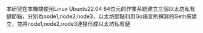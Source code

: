 本研究在本機端使用Linux Ubuntu22.04 64位元的作業系統建立三個以太坊私有鏈節點，分別為node1,node2,node3，以太坊節點利用Go語言所撰寫的Geth來建立，並將node1,node2,node3連接形成以太坊私有鏈
